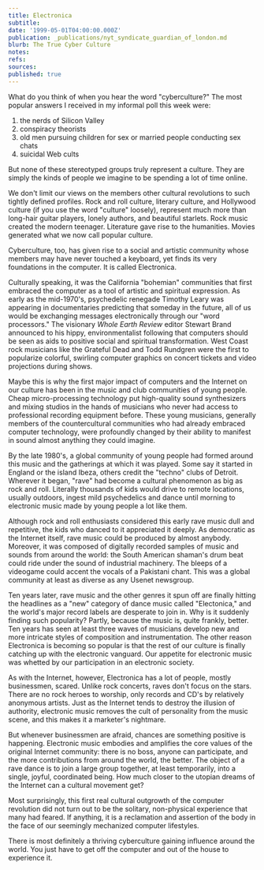 ```yaml
---
title: Electronica
subtitle: 
date: '1999-05-01T04:00:00.000Z'
publication: _publications/nyt_syndicate_guardian_of_london.md
blurb: The True Cyber Culture
notes: 
refs: 
sources: 
published: true
---
```

What do you think of when you hear the word "cyberculture?" The most popular answers I received in my informal poll this week were:

1) the nerds of Silicon Valley  
2) conspiracy theorists  
3) old men pursuing children for sex or married people conducting sex chats  
4) suicidal Web cults

But none of these stereotyped groups truly represent a culture. They are simply the kinds of people we imagine to be spending a lot of time online.

We don't limit our views on the members other cultural revolutions to such tightly defined profiles. Rock and roll culture, literary culture, and Hollywood culture (if you use the word "culture" loosely), represent much more than long-hair guitar players, lonely authors, and beautiful starlets. Rock music created the modern teenager. Literature gave rise to the humanities. Movies generated what we now call popular culture.

Cyberculture, too, has given rise to a social and artistic community whose members may have never touched a keyboard, yet finds its very foundations in the computer. It is called Electronica.

Culturally speaking, it was the California "bohemian" communities that first embraced the computer as a tool of artistic and spiritual expression. As early as the mid-1970's, psychedelic renegade Timothy Leary was appearing in documentaries predicting that someday in the future, all of us would be exchanging messages electronically through our "word processors." The visionary *Whole Earth Review* editor Stewart Brand announced to his hippy, environmentalist following that computers should be seen as aids to positive social and spiritual transformation. West Coast rock musicians like the Grateful Dead and Todd Rundgren were the first to popularize colorful, swirling computer graphics on concert tickets and video projections during shows.

Maybe this is why the first major impact of computers and the Internet on our culture has been in the music and club communities of young people. Cheap micro-processing technology put high-quality sound synthesizers and mixing studios in the hands of musicians who never had access to professional recording equipment before. These young musicians, generally members of the countercultural communities who had already embraced computer technology, were profoundly changed by their ability to manifest in sound almost anything they could imagine.

By the late 1980's, a global community of young people had formed around this music and the gatherings at which it was played. Some say it started in England or the island Ibeza, others credit the "techno" clubs of Detroit. Wherever it began, "rave" had become a cultural phenomenon as big as rock and roll. Literally thousands of kids would drive to remote locations, usually outdoors, ingest mild psychedelics and dance until morning to electronic music made by young people a lot like them.

Although rock and roll enthusiasts considered this early rave music dull and repetitive, the kids who danced to it appreciated it deeply. As democratic as the Internet itself, rave music could be produced by almost anybody. Moreover, it was composed of digitally recorded samples of music and sounds from around the world: the South American shaman's drum beat could ride under the sound of industrial machinery. The bleeps of a videogame could accent the vocals of a Pakistani chant. This was a global community at least as diverse as any Usenet newsgroup.

Ten years later, rave music and the other genres it spun off are finally hitting the headlines as a "new" category of dance music called "Electonica," and the world's major record labels are desperate to join in. Why is it suddenly finding such popularity? Partly, because the music is, quite frankly, better. Ten years has seen at least three waves of musicians develop new and more intricate styles of composition and instrumentation. The other reason Electronica is becoming so popular is that the rest of our culture is finally catching up with the electronic vanguard. Our appetite for electronic music was whetted by our participation in an electronic society.

As with the Internet, however, Electronica has a lot of people, mostly businessmen, scared. Unlike rock concerts, raves don't focus on the stars. There are no rock heroes to worship, only records and CD's by relatively anonymous artists. Just as the Internet tends to destroy the illusion of authority, electronic music removes the cult of personality from the music scene, and this makes it a marketer's nightmare.

But whenever businessmen are afraid, chances are something positive is happening. Electronic music embodies and amplifies the core values of the original Internet community: there is no boss, anyone can participate, and the more contributions from around the world, the better. The object of a rave dance is to join a large group together, at least temporarily, into a single, joyful, coordinated being. How much closer to the utopian dreams of the Internet can a cultural movement get?

Most surprisingly, this first real cultural outgrowth of the computer revolution did not turn out to be the solitary, non-physical experience that many had feared. If anything, it is a reclamation and assertion of the body in the face of our seemingly mechanized computer lifestyles.

There is most definitely a thriving cyberculture gaining influence around the world. You just have to get off the computer and out of the house to experience it.
